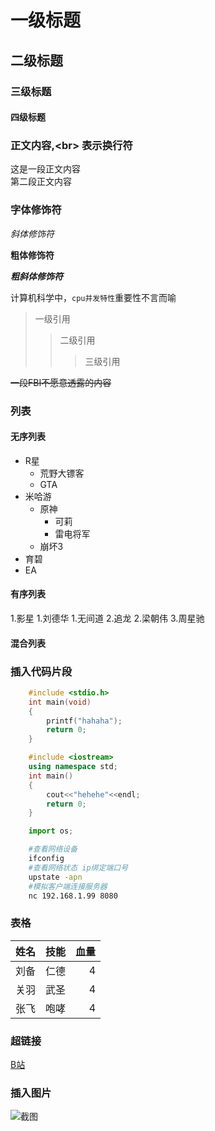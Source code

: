 # 一级标题
## 二级标题
### 三级标题
#### 四级标题

### 正文内容,\<br\> 表示换行符

这是一段正文内容<br>第二段正文内容

### 字体修饰符

*斜体修饰符*

**粗体修饰符**

***粗斜体修饰符***

计算机科学中，`cpu并发特性`重要性不言而喻

> 一级引用
>> 二级引用
>>> 三级引用

~~一段FBI不愿意透露的内容~~

### 列表

#### 无序列表

* R星
	* 荒野大镖客
	* GTA
* 米哈游
	* 原神
		* 可莉
		* 雷电将军
	* 崩坏3
* 育碧
* EA



#### 有序列表

1.影星
	1.刘德华
		1.无间道
		2.追龙
	2.梁朝伟
	3.周星驰

#### 混合列表

### 插入代码片段

```c
   	#include <stdio.h>
	int main(void)
	{
		printf("hahaha");
		return 0;
	}
```

```cpp
	#include <iostream>
	using namespace std;
	int main()
	{
		cout<<"hehehe"<<endl;
		return 0;
	}
```

```python
	import os;
```

```bash
	#查看网络设备
	ifconfig 
	#查看网络状态 ip绑定端口号
	upstate -apn
	#模拟客户端连接服务器
	nc 192.168.1.99 8080
```

### 表格

姓名|技能|血量
--|:--:|--:
刘备|仁德|4
关羽|武圣|4
张飞|咆哮|4

### 超链接

[B站](https://bilibili.com "点击进入b站")

### 插入图片
![截图](http://a1.qpic.cn/psc?/V126lxn62S7aRr/ruAMsa53pVQWN7FLK88i5tLzPgTpwWnEkcFI*VLNFrXqn*FOI6gSm6QMZPBlbaYrpwwK5zht.GrH7MxfnLHpqPuRSt*dfdmumWVjtylari8!/c&ek=1&kp=1&pt=0&bo=zQFXAQAAAAABF6o!&t=5&tl=3&vuin=1024545747&tm=1693717200&dis_t=1693719193&dis_k=eedeba40a2d152fdb3a65bd492de0535&sce=60-2-2&rf=newphoto&t=5 "桌面截图")  


















